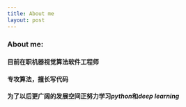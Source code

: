 ```yaml
---
title: About me
layout: post
---
```


### About me:
#### 目前在职机器视觉算法软件工程师
#### 专攻算法，擅长写代码
#### 为了以后更广阔的发展空间正努力学习*python*和*deep learning*
